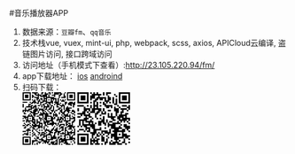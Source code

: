 #音乐播放器APP

1. 数据来源：`豆瓣fm`、`qq音乐`
2. 技术栈vue, vuex, mint-ui, php, webpack, scss, axios, APICloud云编译, 盗链图片访问, 接口跨域访问
3. 访问地址（手机模式下查看）:http://23.105.220.94/fm/
4. app下载地址：
[ios](http://downloadpkg.apicloud.com/app/download?path=http://7z4zjp.com1.z0.glb.clouddn.com/8a1e5e86ee64b6dba391d81c1e35d4e2.ipa)           [androind](http://downloadpkg.apicloud.com/app/download?path=http://7z4zjp.com1.z0.glb.clouddn.com/fe229ca3d48ec08ba7bea08ae748d8b3_d)<br/>
5. 扫码下载：<br/>
![android](https://raw.githubusercontent.com/keepsaunter/fm/master/static/img/android_download.png "android")
![ios](https://raw.githubusercontent.com/keepsaunter/fm/master/static/img/ios_download.png "ios")

